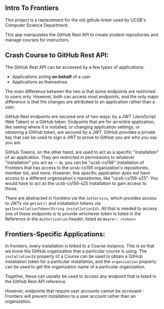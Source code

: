 ## Intro To Frontiers

This project is a replacement for the old github-linker used by UCSB's Computer Science Department.

This app manipulates the GitHub Rest API to create student repositories and manage courses for instructors.

## Crash Course to GitHub Rest API:
The GitHub Rest API can be accessed by a few types of applications:
- Applications acting **on behalf** of a user
- Applications as themselves
 
The main difference between the two is that some endpoints are restricted to users only. However, both can access most endpoints, and the only major difference is that the changes are attributed to an application rather than a user.

GitHub Rest endpoints are secured one of two ways: by a JWT (JavaScript Web Token) or a GitHub token.
Endpoints that are for an entire application, like seeing where it is installed, or changing application settings, or obtaining a GitHub token, are secured by a JWT. GitHub provides a private key that can be used to sign a JWT to prove to GitHub you are who you say you are. 

GitHub Tokens, on the other hand, are used to act as a specific "installation" of an application. They are restricted in permissions to whatever "installation" you act as -- ie, you can be "ucsb-cs156" installation of Frontiers that has access to the ucsb-cs156 organization's repositories, member list, and more. However, this specific application does not have access to a different organization's repositories, like "ucsb-cs156-s25". You would have to act as the ucsb-cs156-s25 installation to gain access to those.

There are abstracted in frontiers via the `JwtService`, which provides access to JWTs via `getJwt()` and installation tokens via `getInstallationToken(String installationId)`. All that is needed to access one of these endpoints is to provide whichever token is listed in the Reference in the `Authorization` header, listed as `Bearer: <token>`

## Frontiers-Specific Applications:
In frontiers, every installation is linked to a Course instance. This is so that we know the GitHub organization that a particular course is using. The `installationId` property of a Course can be used to obtain a GitHub installation token for a particular installation, and the `organization` property can be used to get the organization name of a particular organization.

Together, these can usually be used to access any endpoint that is listed in the GitHub Rest API reference. 

However, endpoints that require user accounts cannot be accessed - Frontiers will prevent installation to a user account rather than an organization.